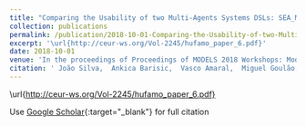 ```yaml
---
title: "Comparing the Usability of two Multi-Agents Systems DSLs: SEA_ML++ and DSML4MAS Study Design"
collection: publications
permalink: /publication/2018-10-01-Comparing-the-Usability-of-two-Multi-Agents-Systems-DSLs-SEA_ML-and-DSML4MAS-Study-Design
excerpt: '\url{http://ceur-ws.org/Vol-2245/hufamo_paper_6.pdf}'
date: 2018-10-01
venue: 'In the proceedings of Proceedings of MODELS 2018 Workshops: ModComp, MRT, OCL, FlexMDE, EXE, COMMitMDE, MDETools, GEMOC, MORSE, MDE4IoT, MDEbug, MoDeVVa, ME, MULTI, HuFaMo, AMMoRe, PAINS, co-located with ACM/IEEE 21st International Conference on Model Driven Engineering Languages and Systems (MODELS 2018)'
citation: ' João Silva,  Ankica Barisic,  Vasco Amaral,  Miguel Goulão,  Baris Tezel,  {\&quot;O}mer Alaca,  Moharram Challenger,  Geylani Kardas, &quot;Comparing the Usability of two Multi-Agents Systems DSLs: SEA_ML++ and DSML4MAS Study Design.&quot; In the proceedings of Proceedings of MODELS 2018 Workshops: ModComp, MRT, OCL, FlexMDE, EXE, COMMitMDE, MDETools, GEMOC, MORSE, MDE4IoT, MDEbug, MoDeVVa, ME, MULTI, HuFaMo, AMMoRe, PAINS, co-located with ACM/IEEE 21st International Conference on Model Driven Engineering Languages and Systems (MODELS 2018), 2018.'
---
```

\url{http://ceur-ws.org/Vol-2245/hufamo_paper_6.pdf}

Use [Google Scholar](https://scholar.google.com/scholar?q=Comparing+the+Usability+of+two+Multi+Agents+Systems+DSLs:+SEA_ML+++and+DSML4MAS+Study+Design){:target="_blank"} for full citation